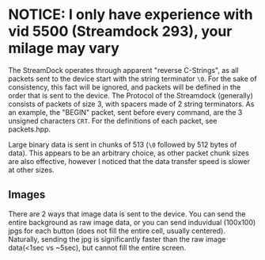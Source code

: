 # NOTICE: I only have experience with vid 5500 (Streamdock 293), your milage may vary

The StreamDock operates through apparent "reverse C-Strings", as all packets sent to the device start with the string terminator `\0`. For the sake of consistency, this fact will be ignored, and packets will be defined in the order that is sent to the device.
The Protocol of the Streamdock (generally) consists of packets of size 3, with spacers made of 2 string terminators.
As an example, the "BEGIN" packet, sent before every command, are the 3 unsigned characters `CRT`.
For the definitions of each packet, see packets.hpp.

Large binary data is sent in chunks of 513 (`\0` followed by 512 bytes of data). This appears to be an arbitrary choice, as other packet chunk sizes are also effective, however I noticed that the data transfer speed is slower at other sizes.


## Images
There are 2 ways that image data is sent to the device. You can send the entire background as raw image data, or you can send induvidual (100x100) jpgs for each button (does not fill the entire cell, usually centered).
Naturally, sending the jpg is significantly faster than the raw image data(<1sec vs ~5sec), but cannot fill the entire screen.

